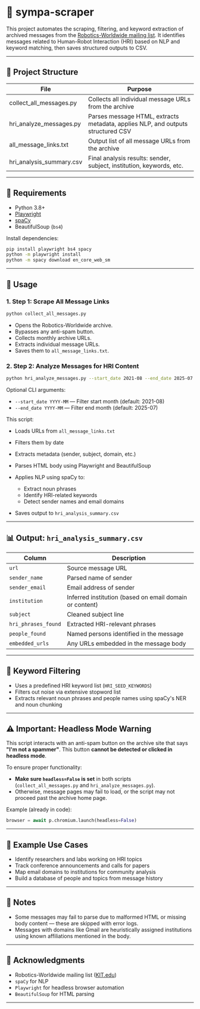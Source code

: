 # 🤖 sympa-scraper

This project automates the scraping, filtering, and keyword extraction of archived messages from the [Robotics-Worldwide mailing list](https://www.lists.kit.edu/sympa/arc/robotics-worldwide). It identifies messages related to Human-Robot Interaction (HRI) based on NLP and keyword matching, then saves structured outputs to CSV.

---

## 📂 Project Structure

| File                     | Purpose                                                                         |
| -------------------------| ------------------------------------------------------------------------------- |
| collect_all_messages.py  | Collects all individual message URLs from the archive                           |
| hri_analyze_messages.py  | Parses message HTML, extracts metadata, applies NLP, and outputs structured CSV |
| all_message_links.txt    | Output list of all message URLs from the archive                                |
| hri_analysis_summary.csv | Final analysis results: sender, subject, institution, keywords, etc.            |

---

## 🔧 Requirements

* Python 3.8+
* [Playwright](https://playwright.dev/python/)
* [spaCy](https://spacy.io/)
* BeautifulSoup (`bs4`)

Install dependencies:

```bash
pip install playwright bs4 spacy
python -m playwright install
python -m spacy download en_core_web_sm
```

---

## 🚀 Usage

### 1. **Step 1: Scrape All Message Links**

```bash
python collect_all_messages.py
```

* Opens the Robotics-Worldwide archive.
* Bypasses any anti-spam button.
* Collects monthly archive URLs.
* Extracts individual message URLs.
* Saves them to `all_message_links.txt`.

### 2. **Step 2: Analyze Messages for HRI Content**

```bash
python hri_analyze_messages.py --start_date 2021-08 --end_date 2025-07
```

Optional CLI arguments:

* `--start_date YYYY-MM` — Filter start month (default: 2021-08)
* `--end_date YYYY-MM` — Filter end month (default: 2025-07)

This script:

* Loads URLs from `all_message_links.txt`
* Filters them by date
* Extracts metadata (sender, subject, domain, etc.)
* Parses HTML body using Playwright and BeautifulSoup
* Applies NLP using spaCy to:

  * Extract noun phrases
  * Identify HRI-related keywords
  * Detect sender names and email domains
* Saves output to `hri_analysis_summary.csv`

---

## 📊 Output: `hri_analysis_summary.csv`

| Column              | Description                                             |
| ------------------- | ------------------------------------------------------- |
| `url`               | Source message URL                                      |
| `sender_name`       | Parsed name of sender                                   |
| `sender_email`      | Email address of sender                                 |
| `institution`       | Inferred institution (based on email domain or content) |
| `subject`           | Cleaned subject line                                    |
| `hri_phrases_found` | Extracted HRI-relevant phrases                          |
| `people_found`      | Named persons identified in the message                 |
| `embedded_urls`     | Any URLs embedded in the message body                   |

---

## 🧠 Keyword Filtering

* Uses a predefined HRI keyword list (`HRI_SEED_KEYWORDS`)
* Filters out noise via extensive stopword list
* Extracts relevant noun phrases and people names using spaCy's NER and noun chunking

---

## ⚠️ Important: Headless Mode Warning

This script interacts with an anti-spam button on the archive site that says **"I'm not a spammer"**. This button **cannot be detected or clicked in headless mode**.

To ensure proper functionality:

- **Make sure `headless=False` is set** in both scripts (`collect_all_messages.py` and `hri_analyze_messages.py`).
- Otherwise, message pages may fail to load, or the script may not proceed past the archive home page.

Example (already in code):
```python
browser = await p.chromium.launch(headless=False)
```

---

## 🧪 Example Use Cases

* Identify researchers and labs working on HRI topics
* Track conference announcements and calls for papers
* Map email domains to institutions for community analysis
* Build a database of people and topics from message history

---

## 📌 Notes

* Some messages may fail to parse due to malformed HTML or missing body content — these are skipped with error logs.
* Messages with domains like Gmail are heuristically assigned institutions using known affiliations mentioned in the body.

---

## 🤝 Acknowledgments

* Robotics-Worldwide mailing list ([KIT.edu](https://www.lists.kit.edu))
* `spaCy` for NLP
* `Playwright` for headless browser automation
* `BeautifulSoup` for HTML parsing

---


